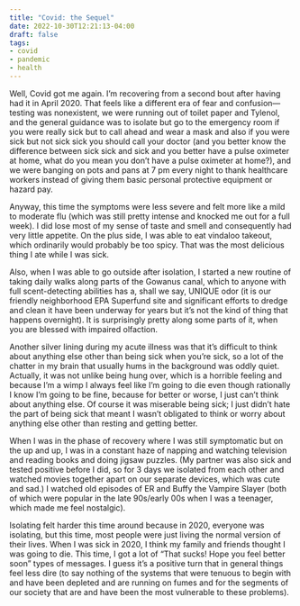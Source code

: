 ```yaml
---
title: "Covid: the Sequel"
date: 2022-10-30T12:21:13-04:00
draft: false
tags: 
- covid
- pandemic
- health
---
```


Well, Covid got me again. I’m recovering from a second bout after having had it in April 2020. That feels like a different era of fear and confusion—testing was nonexistent, we were running out of toilet paper and Tylenol, and the general guidance was to isolate but go to the emergency room if you were really sick but to call ahead and wear a mask and also if you were sick but not sick sick you should call your doctor (and you better know the difference between sick sick and sick and you better have a pulse oximeter at home, what do you mean you don’t have a pulse oximeter at home?), and we were banging on pots and pans at 7 pm every night to thank healthcare workers instead of giving them basic personal protective equipment or hazard pay. 

Anyway, this time the symptoms were less severe and felt more like a mild to moderate flu (which was still pretty intense and knocked me out for a full week). I did lose most of my sense of taste and smell and consequently had very little appetite. On the plus side, I was able to eat vindaloo takeout, which ordinarily would probably be too spicy. That was the most delicious thing I ate while I was sick. 

Also, when I was able to go outside after isolation, I started a new routine of taking daily walks along parts of the Gowanus canal, which to anyone with full scent-detecting abilities has a, shall we say, UNIQUE odor (it is our friendly neighborhood EPA Superfund site and significant efforts to dredge and clean it have been underway for years but it’s not the kind of thing that happens overnight). It is surprisingly pretty along some parts of it, when you are blessed with impaired olfaction.

Another silver lining during my acute illness was that it’s difficult to think about anything else other than being sick when you’re sick, so a lot of the chatter in my brain that usually hums in the background was oddly quiet. Actually, it was not unlike being hung over, which is a horrible feeling and because I’m a wimp I always feel like I’m going to die even though rationally I know I’m going to be fine, because for better or worse, I just can’t think about anything else. Of course it was miserable being sick; I just didn’t hate the part of being sick that meant I wasn’t obligated to think or worry about anything else other than resting and getting better. 

When I was in the phase of recovery where I was still symptomatic but on the up and up, I was in a constant haze of napping and watching television and reading books and doing jigsaw puzzles. (My partner was also sick and tested positive before I did, so for 3 days we isolated from each other and watched movies together apart on our separate devices, which was cute and sad.) I watched old episodes of ER and Buffy the Vampire Slayer (both of which were popular in the late 90s/early 00s when I was a teenager, which made me feel nostalgic).

Isolating felt harder this time around because in 2020, everyone was isolating, but this time, most people were just living the normal version of their lives. When I was sick in 2020, I think my family and friends thought I was going to die. This time, I got a lot of “That sucks! Hope you feel better soon” types of messages. 
I guess it’s a positive turn that in general things feel less dire (to say nothing of the systems that were tenuous to begin with and have been depleted and are running on fumes and for the segments of our society that are and have been the most vulnerable to these problems).